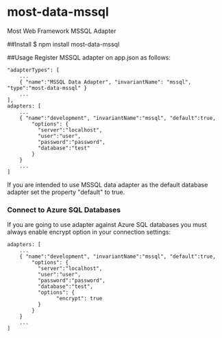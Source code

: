 # most-data-mssql
Most Web Framework MSSQL Adapter

##Install
$ npm install most-data-mssql

##Usage
Register MSSQL adapter on app.json as follows:

    "adapterTypes": [
        ...
        { "name":"MSSQL Data Adapter", "invariantName": "mssql", "type":"most-data-mssql" }
        ...
    ],
    adapters: [
        ...
        { "name":"development", "invariantName":"mssql", "default":true,
            "options": {
              "server":"localhost",
              "user":"user",
              "password":"password",
              "database":"test"
            }
        }
        ...
    ]

If you are intended to use MSSQL data adapter as the default database adapter set the property "default" to true.

### Connect to Azure SQL Databases

If you are going to use adapter against Azure SQL databases you must always enable encrypt option in your connection settings:

    adapters: [
        ...
        { "name":"development", "invariantName":"mssql", "default":true,
            "options": {
              "server":"localhost",
              "user":"user",
              "password":"password",
              "database":"test",
              "options": {
                    "encrypt": true
              }
            }
        }
        ...
    ]
